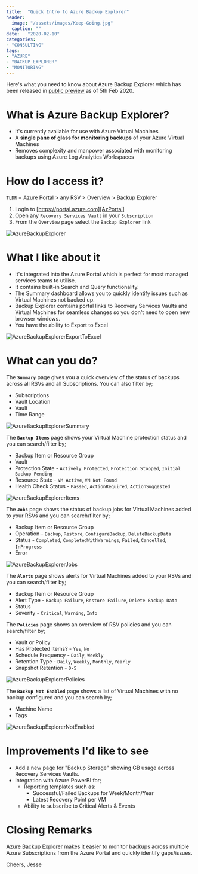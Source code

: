 ```yaml
---
title:  "Quick Intro to Azure Backup Explorer"
header:
  image: "/assets/images/Keep-Going.jpg"
  caption: ""
date:   "2020-02-10"
categories: 
- "CONSULTING"
tags: 
- "AZURE"
- "BACKUP EXPLORER"
- "MONITORING"
---
```

Here's what you need to know about Azure Backup Explorer which has been released in [public preview][BackupExplorerPreview] as of 5th Feb 2020.

# What is Azure Backup Explorer?
- It's currently available for use with Azure Virtual Machines
- A <b>single pane of glass for monitoring backups</b> of your Azure Virtual Machines
- Removes complexity and manpower associated with monitoring backups using Azure Log Analytics Workspaces

# How do I access it?
`TLDR` = Azure Portal > any RSV > Overview > Backup Explorer

1. Login to [https://portal.azure.com][AzPortal]
2. Open any `Recovery Services Vault` in your `Subscription`
3. From the `Overview` page select the `Backup Explorer` link

![AzureBackupExplorer](/assets/images/BackupExplorer.png)


# What I like about it
- It's integrated into the Azure Portal which is perfect for most managed services teams to utilise.
- It contains built-in Search and Query functionality.
- The Summary dashboard allows you to quickly identify issues such as Virtual Machines not backed up.
- Backup Explorer contains portal links to Recovery Services Vaults and Virtual Machines for seamless changes so you don't need to open new browser windows.
- You have the ability to Export to Excel

![AzureBackupExplorerExportToExcel](/assets/images/BackupExportToExcel.png)

# What can you do?
The <b>`Summary`</b> page gives you a quick overview of the status of backups across all RSVs and all Subscriptions. You can also filter by;
- Subscriptions
- Vault Location
- Vault
- Time Range

![AzureBackupExplorerSummary](/assets/images/BackupSummary.png)

The <b>`Backup Items`</b> page shows your Virtual Machine protection status and you can search/filter by;
- Backup Item or Resource Group
- Vault
- Protection State - `Actively Protected`, `Protection Stopped`, `Initial Backup Pending`
- Resource State - `VM Active`, `VM Not Found`
- Health Check Status - `Passed`, `ActionRequired`, `ActionSuggested`

![AzureBackupExplorerItems](/assets/images/BackupItems.png)

The <b>`Jobs`</b> page shows the status of backup jobs for Virtual Machines added to your RSVs and you can search/filter by;
- Backup Item or Resource Group
- Operation - `Backup`, `Restore`, `ConfigureBackup`, `DeleteBackupData`
- Status - `Completed`, `CompletedWithWarnings`, `Failed`, `Cancelled`, `InProgress`
- Error

![AzureBackupExplorerJobs](/assets/images/BackupJobs.png)

The <b>`Alerts`</b> page shows alerts for Virtual Machines added to your RSVs and you can search/filter by;
- Backup Item or Resource Group
- Alert Type - `Backup Failure`, `Restore Failure`, `Delete Backup Data`
- Status
- Severity - `Critical`, `Warning`, `Info`

The <b>`Policies`</b> page shows an overview of RSV policies and you can search/filter by;
- Vault or Policy
- Has Protected Items? - `Yes`, `No`
- Schedule Frequency - `Daily`, `Weekly`
- Retention Type - `Daily`, `Weekly`, `Monthly`, `Yearly`
- Snapshot Retention - `0-5`

![AzureBackupExplorerPolicies](/assets/images/BackupPolicies.png)

The <b>`Backup Not Enabled`</b> page shows a list of Virtual Machines with no backup configured and you can search by;
- Machine Name
- Tags

![AzureBackupExplorerNotEnabled](/assets/images/BackupNotEnabled.png)

# Improvements I'd like to see
- Add a new page for "Backup Storage" showing GB usage across Recovery Services Vaults.
- Integration with Azure PowerBI for;
    - Reporting templates such as:
        - Successful/Failed Backups for Week/Month/Year
        - Latest Recovery Point per VM
    - Ability to subscribe to Critical Alerts & Events

[AzPortal]:https://portal.azure.com

# Closing Remarks
[Azure Backup Explorer][AzureBackupExplorer] makes it easier to monitor backups across multiple Azure Subscriptions from the Azure Portal and quickly identify gaps/issues.

Cheers,
Jesse

<!--more-->

[AzPortal]:https://portal.azure.com
[AzureBackupExplorer]:https://docs.microsoft.com/en-gb/azure/backup/monitor-azure-backup-with-backup-explorer
[BackupExplorerPreview]:https://azure.microsoft.com/en-gb/blog/backup-explorer-now-available-in-preview/